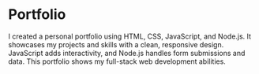 # Portfolio
I created a personal portfolio using HTML, CSS, JavaScript, and Node.js. It showcases my projects and skills with a clean, responsive design. JavaScript adds interactivity, and Node.js handles form submissions and data. This portfolio shows my full-stack web development abilities.
